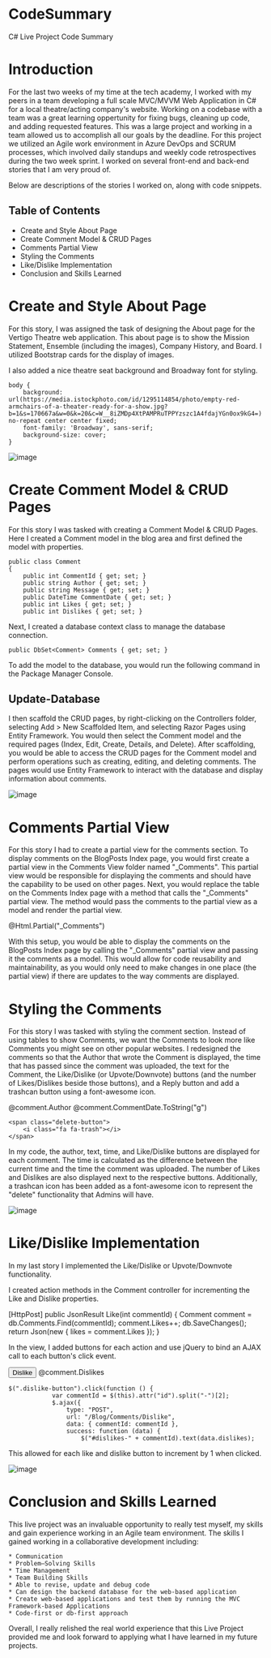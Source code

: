 # CodeSummary
C# Live Project Code Summary

# Introduction

For the last two weeks of my time at the tech academy, I worked with my peers in a team developing a full scale MVC/MVVM Web Application in C# for a local theatre/acting company's website. Working on a codebase with a team was a great learning oppertunity for fixing bugs, cleaning up code, and adding requested features. This was a large project and working in a team allowed us to accomplish all our goals by the deadline. For this project we utilized an Agile work environment in Azure DevOps and SCRUM processes, which involved daily standups and weekly code retrospectives during the two week sprint. I worked on several front-end and back-end stories that I am very proud of.

Below are descriptions of the stories I worked on, along with code snippets.


## Table of Contents
* Create and Style About Page
* Create Comment Model & CRUD Pages
* Comments Partial View
* Styling the Comments
* Like/Dislike Implementation
* Conclusion and Skills Learned


# Create and Style About Page

For this story, I was assigned the task of designing the About page for the Vertigo Theatre web application. This about page is to show the Mission Statement, Ensemble (including the images), Company History, and Board. I utilized Bootstrap cards for the display of images. 

I also added a nice theatre seat background and Broadway font for styling.  
      
            
    body {
        background: url(https://media.istockphoto.com/id/1295114854/photo/empty-red-armchairs-of-a-theater-ready-for-a-show.jpg?b=1&s=170667a&w=0&k=20&c=W__8iZMDp4XtPAMPRuTPPYzszc1A4fdajYGn0ox9kG4=) no-repeat center center fixed;
        font-family: 'Broadway', sans-serif;
        background-size: cover;
    }

![image](https://user-images.githubusercontent.com/117785546/216728182-fa715d16-dff5-4b79-967a-d4643b6dca0f.png)


# Create Comment Model & CRUD Pages

For this story I was tasked with creating a Comment Model & CRUD Pages. Here I created a Comment model in the blog area and first defined the model with properties. 

    public class Comment
    {
        public int CommentId { get; set; }
        public string Author { get; set; }
        public string Message { get; set; }
        public DateTime CommentDate { get; set; }
        public int Likes { get; set; }
        public int Dislikes { get; set; }

Next, I created a database context class to manage the database connection.

    public DbSet<Comment> Comments { get; set; }

To add the model to the database, you would run the following command in the Package Manager Console.

## Update-Database

I then scaffold the CRUD pages, by right-clicking on the Controllers folder, selecting Add > New Scaffolded Item, and selecting Razor Pages using Entity Framework. You would then select the Comment model and the required pages (Index, Edit, Create, Details, and Delete).
After scaffolding, you would be able to access the CRUD pages for the Comment model and perform operations such as creating, editing, and deleting comments. The pages would use Entity Framework to interact with the database and display information about comments.

![image](https://user-images.githubusercontent.com/117785546/216729713-93e254cf-5198-4d83-abbb-9ccb38399516.png)



# Comments Partial View

For this story I had to create a partial view for the comments section. To display comments on the BlogPosts Index page, you would first create a partial view in the Comments View folder named "_Comments". This partial view would be responsible for displaying the comments and should have the capability to be used on other pages.
Next, you would replace the table on the Comments Index page with a method that calls the "_Comments" partial view. The method would pass the comments to the partial view as a model and render the partial view.

@Html.Partial("_Comments")
      
With this setup, you would be able to display the comments on the BlogPosts Index page by calling the "_Comments" partial view and passing it the comments as a model. This would allow for code reusability and maintainability, as you would only need to make changes in one place (the partial view) if there are updates to the way comments are displayed.
      
# Styling the Comments
      
For this story I was tasked with styling the comment section. Instead of using tables to show Comments, we want the Comments to look more like Comments you might see on other popular websites. I redesigned the comments so that the Author that wrote the Comment is displayed, the time that has passed since the comment was uploaded, the text for the Comment, the Like/Dislike (or Upvote/Downvote) buttons (and the number of Likes/Dislikes beside those buttons), and a Reply button and add a trashcan button using a font-awesome icon.
      
   <span class="comment-author">@comment.Author</span>
            <span class="comment-time">@comment.CommentDate.ToString("g")</span> 

    <span class="delete-button">
        <i class="fa fa-trash"></i>
    </span>

In my code, the author, text, time, and Like/Dislike buttons are displayed for each comment. The time is calculated as the difference between the current time and the time the comment was uploaded. The number of Likes and Dislikes are also displayed next to the respective buttons. Additionally, a trashcan icon has been added as a font-awesome icon to represent the "delete" functionality that Admins will have.
      
![image](https://user-images.githubusercontent.com/117785546/216731304-286822dc-be4b-40eb-9bde-46d65833735c.png)
      
# Like/Dislike Implementation
      
In my last story I implemented the Like/Dislike or Upvote/Downvote functionality.
      
I created action methods in the Comment controller for incrementing the Like and Dislike properties.
 
  [HttpPost]
        public JsonResult Like(int commentId)
        {
            Comment comment = db.Comments.Find(commentId);
            comment.Likes++;
            db.SaveChanges();
            return Json(new { likes = comment.Likes });
        }   
      
      
 In the view, I added buttons for each action and use jQuery to bind an AJAX call to each button's click event.
      
 <button id="dislike-button-@comment.CommentId" class="btn btn-danger btn-sm dislike-button">Dislike</button>
        <span id="dislikes-@comment.CommentId">@comment.Dislikes</span>
      
    $(".dislike-button").click(function () {
                var commentId = $(this).attr("id").split("-")[2];
                $.ajax({
                    type: "POST",
                    url: "/Blog/Comments/Dislike",
                    data: { commentId: commentId },
                    success: function (data) {
                        $("#dislikes-" + commentId).text(data.dislikes);
      
This allowed for each like and dislike button to increment by 1 when clicked.
      
      
![image](https://user-images.githubusercontent.com/117785546/216734112-bc8052cc-cd45-4930-b351-431ca2cdff67.png)

      
      
# Conclusion and Skills Learned
      
This live project was an invaluable opportunity to really test myself, my skills and gain experience working in an Agile team environment. The skills I gained working in a collaborative development including:
      
    * Communication
    * Problem–Solving Skills
    * Time Management
    * Team Building Skills
    * Able to revise, update and debug code
    * Can design the backend database for the web-based application
    * Create web-based applications and test them by running the MVC Framework-based Applications
    * Code-first or db-first approach
      
  Overall, I really relished the real world experience that this Live Project provided me and look forward to applying what I have learned in my future projects.
